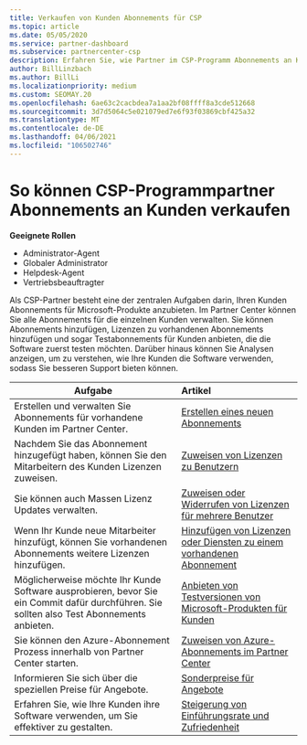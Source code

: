 ```yaml
---
title: Verkaufen von Kunden Abonnements für CSP
ms.topic: article
ms.date: 05/05/2020
ms.service: partner-dashboard
ms.subservice: partnercenter-csp
description: Erfahren Sie, wie Partner im CSP-Programm Abonnements an Kunden verkaufen und über Partner Center verwalten können.
author: BillLinzbach
ms.author: BillLi
ms.localizationpriority: medium
ms.custom: SEOMAY.20
ms.openlocfilehash: 6ae63c2cacbdea7a1aa2bf08ffff8a3cde512668
ms.sourcegitcommit: 3d7d5064c5e021079ed7e6f93f03869cbf425a32
ms.translationtype: MT
ms.contentlocale: de-DE
ms.lasthandoff: 04/06/2021
ms.locfileid: "106502746"
---
```

# <a name="how-csp-program-partners-can-sell-subscriptions-to-customers"></a>So können CSP-Programmpartner Abonnements an Kunden verkaufen

**Geeignete Rollen**

- Administrator-Agent
- Globaler Administrator
- Helpdesk-Agent
- Vertriebsbeauftragter

Als CSP-Partner besteht eine der zentralen Aufgaben darin, Ihren Kunden Abonnements für Microsoft-Produkte anzubieten. Im Partner Center können Sie alle Abonnements für die einzelnen Kunden verwalten. Sie können Abonnements hinzufügen, Lizenzen zu vorhandenen Abonnements hinzufügen und sogar Testabonnements für Kunden anbieten, die die Software zuerst testen möchten. Darüber hinaus können Sie Analysen anzeigen, um zu verstehen, wie Ihre Kunden die Software verwenden, sodass Sie besseren Support bieten können.

|**Aufgabe**   |**Artikel**   |
|----------------------|:----------------------|
|Erstellen und verwalten Sie Abonnements für vorhandene Kunden im Partner Center.|[Erstellen eines neuen Abonnements](create-a-new-subscription.md)|
|Nachdem Sie das Abonnement hinzugefügt haben, können Sie den Mitarbeitern des Kunden Lizenzen zuweisen.  |[Zuweisen von Lizenzen zu Benutzern](assign-licenses-to-users.md)|
|Sie können auch Massen Lizenz Updates verwalten.   |[Zuweisen oder Widerrufen von Lizenzen für mehrere Benutzer](bulk-license-provisioning-for-multiple-users.md)|
|Wenn Ihr Kunde neue Mitarbeiter hinzufügt, können Sie vorhandenen Abonnements weitere Lizenzen hinzufügen.   |[Hinzufügen von Lizenzen oder Diensten zu einem vorhandenen Abonnement](add-licenses-or-services-to-an-existing-subscription.md)|
|Möglicherweise möchte Ihr Kunde Software ausprobieren, bevor Sie ein Commit dafür durchführen. Sie sollten also Test Abonnements anbieten.    |[Anbieten von Testversionen von Microsoft-Produkten für Kunden](offer-your-customers-trials-of-microsoft-products.md)|
|Sie können den Azure-Abonnement Prozess innerhalb von Partner Center starten.   |[Zuweisen von Azure-Abonnements im Partner Center](assign-azure-subscriptions.md)|
|Informieren Sie sich über die speziellen Preise für Angebote.   |[Sonderpreise für Angebote](get-special-pricing-for-offers.md)|
|Erfahren Sie, wie Ihre Kunden ihre Software verwenden, um Sie effektiver zu gestalten.   | [Steigerung von Einführungsrate und Zufriedenheit](increasing-adoption-and-satisfaction.md)   |
